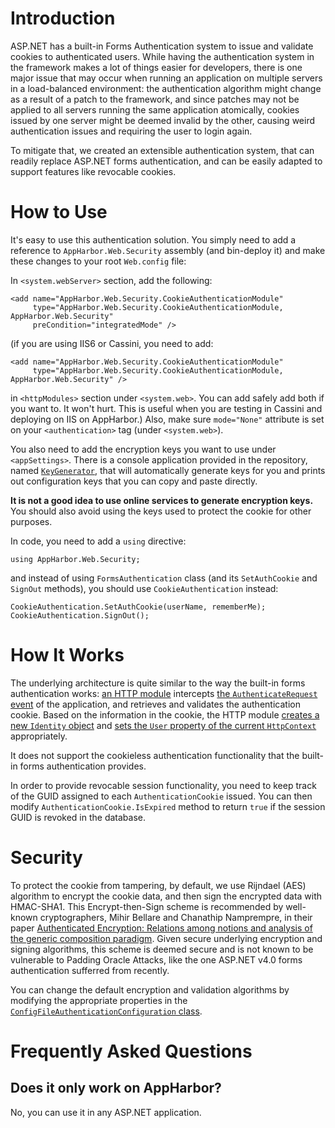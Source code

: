 # Introduction #

ASP.NET has a built-in Forms Authentication system to issue and validate
cookies to authenticated users.  While having the authentication system in the
framework makes a lot of things easier for developers, there is one major issue
that may occur when running an application on multiple servers in a
load-balanced environment: the authentication algorithm might change as a
result of a patch to the framework, and since patches may not be applied to all
servers running the same application atomically, cookies issued by one server
might be deemed invalid by the other, causing weird authentication issues and
requiring the user to login again.

To mitigate that, we created an extensible authentication system, that can
readily replace ASP.NET forms authentication, and can be easily adapted to
support features like revocable cookies.

# How to Use #

It's easy to use this authentication solution.  You simply need to add a
reference to `AppHarbor.Web.Security` assembly (and bin-deploy it) and make
these changes to your root `Web.config` file:

In `<system.webServer>` section, add the following:

    <add name="AppHarbor.Web.Security.CookieAuthenticationModule" 
         type="AppHarbor.Web.Security.CookieAuthenticationModule, AppHarbor.Web.Security"
         preCondition="integratedMode" />

(if you are using IIS6 or Cassini, you need to add:
     
    <add name="AppHarbor.Web.Security.CookieAuthenticationModule" 
         type="AppHarbor.Web.Security.CookieAuthenticationModule, AppHarbor.Web.Security" />

in `<httpModules>` section under `<system.web>`.  You can add safely add both if
you want to.  It won't hurt. This is useful when you are testing in Cassini and
deploying on IIS on AppHarbor.)  Also, make sure `mode="None"` attribute is set
on your `<authentication>` tag (under `<system.web>`).

You also need to add the encryption keys you want to use under `<appSettings>`.
There is a console application provided in the repository, named [`KeyGenerator`](https://github.com/appharbor/AppHarbor.Web.Security/tree/master/KeyGenerator),
that will automatically generate keys for you and prints out configuration keys
that you can copy and paste directly.

**It is not a good idea to use online services to generate encryption keys.**
You should also avoid using the keys used to protect the cookie for other
purposes.

In code, you need to add a `using` directive:

    using AppHarbor.Web.Security;

and instead of using `FormsAuthentication` class (and its `SetAuthCookie`
and `SignOut` methods), you should use `CookieAuthentication` instead:

    CookieAuthentication.SetAuthCookie(userName, rememberMe);
    CookieAuthentication.SignOut();


# How It Works #

The underlying architecture is quite similar to the way the built-in forms
authentication works: [an HTTP module](https://github.com/appharbor/AppHarbor.Web.Security/blob/master/AppHarbor.Web.Security/CookieAuthenticationModule.cs) 
intercepts [the `AuthenticateRequest` event](https://github.com/appharbor/AppHarbor.Web.Security/blob/master/AppHarbor.Web.Security/CookieAuthenticationModule.cs#L22) of the application, and retrieves and validates the authentication
cookie.  Based on the information in the cookie, the HTTP module [creates
a new `Identity` object](https://github.com/appharbor/AppHarbor.Web.Security/blob/master/AppHarbor.Web.Security/CookieAuthenticationModule.cs#L37) and [sets the `User` property of the current `HttpContext`](https://github.com/appharbor/AppHarbor.Web.Security/blob/master/AppHarbor.Web.Security/CookieAuthenticationModule.cs#L38) appropriately.

It does not support the cookieless authentication functionality that the
built-in forms authentication provides.

In order to provide revocable session functionality, you need to keep
track of the GUID assigned to each `AuthenticationCookie` issued.  You can
then modify `AuthenticationCookie.IsExpired` method to return `true` if
the session GUID is revoked in the database.


# Security #

To protect the cookie from tampering, by default, we use Rijndael (AES)
algorithm to encrypt the cookie data, and then sign the encrypted data with
HMAC-SHA1.  This Encrypt-then-Sign scheme is recommended by well-known
cryptographers, Mihir Bellare and Chanathip Namprempre, in their paper
[Authenticated Encryption: Relations among notions and analysis of the generic
composition paradigm](http://charlotte.ucsd.edu/~mihir/papers/oem.pdf).  Given
secure underlying encryption and signing algorithms, this scheme is deemed
secure and is not known to be vulnerable to Padding Oracle Attacks, like the
one ASP.NET v4.0 forms authentication sufferred from recently.

You can change the default encryption and validation algorithms by modifying
the appropriate properties in the [`ConfigFileAuthenticationConfiguration`
class](https://github.com/appharbor/AppHarbor.Web.Security/blob/master/AppHarbor.Web.Security/ConfigFileAuthenticationConfiguration.cs). 


# Frequently Asked Questions #

## Does it only work on AppHarbor? ##

No, you can use it in any ASP.NET application.
